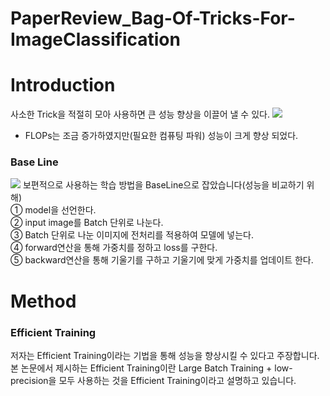 # PaperReview_Bag-Of-Tricks-For-ImageClassification

# Introduction

사소한 Trick을 적절히 모아 사용하면 큰 성능 향상을 이끌어 낼 수 있다.
<img src = 'https://user-images.githubusercontent.com/77375223/125416293-2b924bc2-c7d0-46b3-8776-8eb4c3e1464f.png'>
- FLOPs는 조금 증가하였지만(필요한 컴퓨팅 파워) 성능이 크게 향상 되었다.

### Base Line
<img src = 'https://user-images.githubusercontent.com/77375223/125416300-54e6d068-ba3e-40b1-8d9b-da99ab6b3b32.png'>
보편적으로 사용하는 학습 방법을 BaseLine으로 잡았습니다(성능을 비교하기 위해)<br>
① model을 선언한다. <br>
② input image를 Batch 단위로 나눈다. <br>
③ Batch 단위로 나눈 이미지에 전처리를 적용하여 모델에 넣는다. <br>
④ forward연산을 통해 가중치를 정하고 loss를 구한다. <br>
⑤ backward연산을 통해 기울기를 구하고 기울기에 맞게 가중치를 업데이트 한다. <br>

# Method

### Efficient Training
저자는 Efficient Training이라는 기법을 통해 성능을 향상시킬 수 있다고 주장합니다. 본 논문에서 제시하는 Efficient Training이란 Large Batch Training + low-precision을 모두 사용하는 것을 Efficient Training이라고 설명하고 있습니다.
